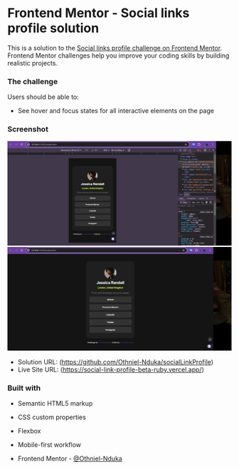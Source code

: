 # Frontend Mentor - Social links profile solution

This is a solution to the [Social links profile challenge on Frontend Mentor](https://www.frontendmentor.io/challenges/social-links-profile-UG32l9m6dQ). Frontend Mentor challenges help you improve your coding skills by building realistic projects. 

### The challenge

Users should be able to:

- See hover and focus states for all interactive elements on the page

### Screenshot

![](./socialLInkProfile_Mobile.jpg)
![](./socialLInkProfile_PC.jpg)


- Solution URL: (https://github.com/Othniel-Nduka/socialLinkProfile)
- Live Site URL: (https://social-link-profile-beta-ruby.vercel.app/)

### Built with

- Semantic HTML5 markup
- CSS custom properties
- Flexbox
- Mobile-first workflow

- Frontend Mentor - [@Othniel-Nduka](https://www.frontendmentor.io/profile/Othniel-Nduka)

